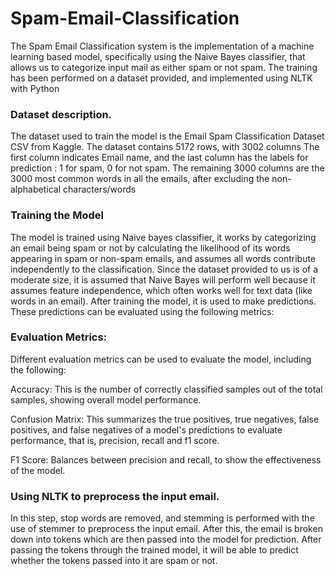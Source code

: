 # Spam-Email-Classification
The Spam Email Classification system is the implementation of a machine learning based model, specifically using the Naive Bayes classifier, that allows us to categorize input mail as either spam or not spam. The training has been performed on a dataset provided, and implemented using NLTK with Python

### Dataset description. 
The dataset used to train the model is the Email Spam Classification Dataset CSV from Kaggle. The dataset contains 5172 rows, with 3002 columns The first column indicates Email name, and the last column has the labels for prediction : 1 for spam, 0 for not spam. The remaining 3000 columns are the 3000 most common words in all the emails, after excluding the non-alphabetical characters/words

### Training the Model
The model is trained using Naive bayes classifier, it works by categorizing an email being spam or not by calculating the likelihood of its words appearing in spam or non-spam emails, and assumes all words contribute independently to the classification.
Since the dataset provided to us is of a moderate size, it is assumed that Naive Bayes will perform well because it assumes feature independence, which often works well for text data (like words in an email).
After training the model, it is used to make predictions. These predictions can be evaluated using the following metrics:

### Evaluation Metrics:
Different evaluation metrics can be used to evaluate the model, including the following:

Accuracy: This is the number of correctly classified samples out of the total samples, showing overall model performance.

Confusion Matrix: This summarizes the true positives, true negatives, false positives, and false negatives of a model's predictions to evaluate performance, that is, precision, recall and f1 score.

F1 Score: Balances between precision and recall, to show the effectiveness of the model.

### Using NLTK to preprocess the input email.
In this step, stop words are removed, and stemming is performed with the use of stemmer to preprocess the input email. After this, the email is broken down into tokens which are then passed into the model for prediction. After passing the tokens through the trained model, it will be able to predict whether the tokens passed into it are spam or not.
